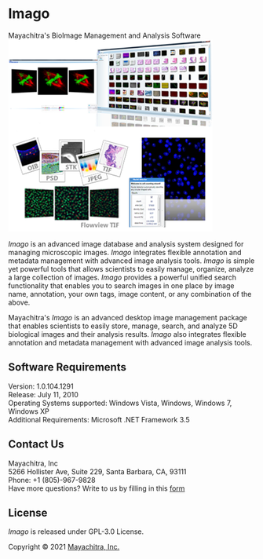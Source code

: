 # Imago

Mayachitra's BioImage Management and Analysis Software
![alt text](MC_Imago.png "Title") <br />

_Imago_ is an advanced image database and analysis system designed for managing microscopic images. _Imago_ integrates flexible annotation and metadata management with advanced image analysis tools. _Imago_ is simple yet powerful tools that allows scientists to easily manage, organize, analyze a large collection of images. _Imago_ provides a powerful unified search functionality that enables you to search images in one place by image name, annotation, your own tags, image content, or any combination of the above. <br />

Mayachitra's _Imago_ is an advanced desktop image management package that enables scientists to easily store, manage, search, and analyze 5D biological images and their analysis results. _Imago_ also integrates flexible annotation and metadata management with advanced image analysis tools.

## Software Requirements

Version: 1.0.104.1291 <br />
Release: July 11, 2010 <br />
Operating Systems supported: Windows Vista, Windows, Windows 7, Windows XP <br />
Additional Requirements: Microsoft .NET Framework 3.5

## Contact Us
Mayachitra, Inc <br />
5266 Hollister Ave, Suite 229, Santa Barbara, CA, 93111 <br />
Phone: +1 (805)-967-9828 <br />
Have more questions? Write to us by filling in this <a href="https://mayachitra.com/#contact-us">form</a>

## License

_Imago_ is released under GPL-3.0 License.

Copyright © 2021 [Mayachitra, Inc.](https://mayachitra.com/)


